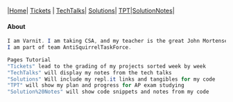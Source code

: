 
|[Home](Home)| [Tickets](Tickets) | [TechTalks](TechTalks)| [Solutions](../solutions)| [TPT](TPT)|[SolutionNotes](SolutionNotes)|

#### About
```java 
I am Varnit. I am taking CSA, and my teacher is the great John Mortensen. 
I am part of team AntiSquirrelTaskForce.
```
```java 
Pages Tutorial
"Tickets" lead to the grading of my projects sorted week by week
"TechTalks" will display my notes from the tech talks
"Solutions" Will include my repl.it links and tangibles for my code
"TPT" will show my plan and progress for AP exam studying
"Solution%20Notes" will show code snippets and notes from my code